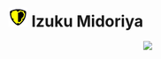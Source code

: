 # ![Image](/icons/assault.png) Izuku Midoriya
<p align="center">
    <img src="https://ultrarumble.com/assets/Character/Ch001/GUI/Variation/T_ui_Ch001_Variation_100.png" /><br/>
    
</p>
